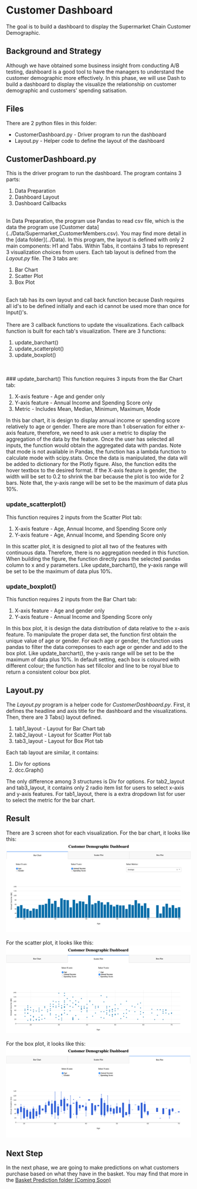 # Customer Dashboard
The goal is to build a dashboard to display the Supermarket Chain Customer Demographic. 

## Background and Strategy
Although we have obtained some business insight from conducting A/B testing, dashboard is a good tool to have the managers to understand the customer demographic more effectively. In this phase, we will use Dash to build a dashboard to display the visualize the relationship on customer demographic and customers' spending satisation.

## Files
There are 2 python files in this folder:
* CustomerDashboard.py - Driver program to run the dashboard
* Layout.py - Helper code to define the layout of the dashboard

## CustomerDashboard.py
This is the driver program to run the dashboard. The program contains 3 parts:
<ol>
	<li>Data Preparation</li>
	<li>Dashboard Layout</li>
	<li>Dashboard Callbacks</li>
</ol>
<br>
In Data Preparation, the program use Pandas to read csv file, which is the data the program use [Customer data](../Data/Supermarket_CustomerMembers.csv). You may find more detail in the [data folder](../Data). In this program, the layout is defined with only 2 main components: H1 and Tabs. Within Tabs, it contains 3 tabs to represent 3 visualization choices from users. Each tab layout is defined from the <i>Layout.py</i> file. The 3 tabs are:
<ol>
	<li>Bar Chart</li>
	<li>Scatter Plot</li>
	<li>Box Plot</li>
</ol>
<br>
Each tab has its own layout and call back function because Dash requires all id's to be defined initially and each id cannot be used more than once for Input()'s.
<br>
<br>
There are 3 callback functions to update the visualizations. Each callback function is built for each tab's visualization. There are 3 functions:
<ol>
	<li>update_barchart()</li>
	<li>update_scatterplot()</li>
	<li>update_boxplot()</li>
</ol>
<br><br>
### update_barchart()
This function requires 3 inputs from the Bar Chart tab:
<ol>
	<li>X-axis feature - Age and gender only</li>
	<li>Y-axis feature - Annual Income and Spending Score only</li>
	<li>Metric - Includes Mean, Median, Minimum, Maximum, Mode</li>
</ol>
In this bar chart, it is design to display annual income or spending score relatively to age or gender. There are more than 1 observation for either x-axis feature, therefore, we need to ask user a metric to display the aggregation of the data by the feature. Once the user has selected all inputs, the function would obtain the aggregated data with pandas. Note that mode is not available in Pandas, the function has a lambda function to calculate mode with scipy.stats. Once the data is manipulated, the data will be added to dictionary for the Plotly figure. Also, the function edits the hover textbox to the desired format. If the X-axis feature is gender, the width will be set to 0.2 to shrink the bar because the plot is too wide for 2 bars. Note that, the y-axis range will be set to be the maximum of data plus 10%. 

### update_scatterplot()
This function requires 2 inputs from the Scatter Plot tab:
<ol>
	<li>X-axis feature - Age, Annual Income, and Spending Score only</li>
	<li>Y-axis feature - Age, Annual Income, and Spending Score only</li>
</ol>
In this scatter plot, it is designed to plot all two of the features with continuous data. Therefore, there is no aggregation needed in this function. When building the figure, the function directly pass the selected pandas column to x and y parameters. Like update_barchart(), the y-axis range will be set to be the maximum of data plus 10%.

### update_boxplot()
This function requires 2 inputs from the Bar Chart tab:
<ol>
	<li>X-axis feature - Age and gender only</li>
	<li>Y-axis feature - Annual Income and Spending Score only</li>
</ol>
In this box plot, it is design the data distribution of data relative to the x-axis feature. To manipulate the proper data set, the function first obtain the unique value of age or gender. For each age or gender, the function uses pandas to filter the data correponses to each age or gender and add to the box plot. Like update_barchart(), the y-axis range will be set to be the maximum of data plus 10%. In default setting, each box is coloured with different colour; the function has set fillcolor and line to be royal blue to return a consistent colour box plot.

## Layout.py
The <i>Layout.py</i> program is a helper code for <i>CustomerDashboard.py</i>. First, it defines the headline and axis title for the dashboard and the visualizations. Then, there are 3 Tabs() layout defined.
<ol>
	<li>tab1_layout - Layout for Bar Chart tab</li>
	<li>tab2_layout - Layout for Scatter Plot tab</li>
	<li>tab3_layout - Layout for Box Plot tab</li>
</ol>
Each tab layout are similar, it contains:
<ol>
	<li>Div for options</li>
	<li>dcc.Graph()</li>
</ol>
The only difference among 3 structures is Div for options. For tab2_layout and tab3_layout, it contains only 2 radio item list for users to select x-axis and y-axis features. For tab1_layout, there is a extra dropdown list for user to select the metric for the bar chart.

## Result
There are 3 screen shot for each visualization. For the bar chart, it looks like this:
<br>
<img src="Images/barchart.png">
<br><br>
For the scatter plot, it looks like this:
<img src="Images/scatter.png">
<br><br>
For the box plot, it looks like this:
<img src="Images/box.png">

## Next Step
In the next phase, we are going to make predictions on what customers purchase based on what they have in the basket. You may find that more in the [Basket Prediction folder (Coming Soon)](/)